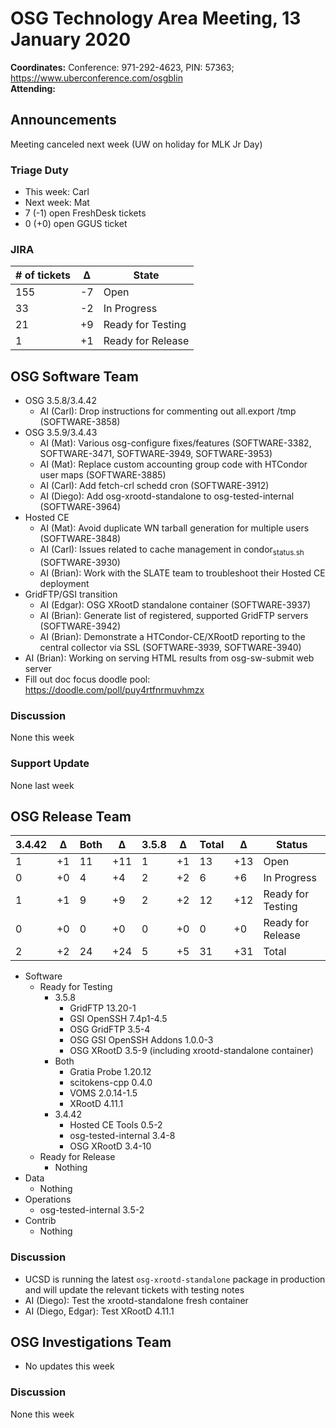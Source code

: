 # OSG Technology Area Meeting, 13 January 2020

**Coordinates:** Conference: 971-292-4623, PIN: 57363; <https://www.uberconference.com/osgblin>  
**Attending:**   


## Announcements

Meeting canceled next week (UW on holiday for MLK Jr Day)

### Triage Duty

-   This week: Carl
-   Next week: Mat
-   7 (-1) open FreshDesk tickets
-   0 (+0) open GGUS ticket


### JIRA

| # of tickets | &Delta; | State             |
|------------ |------- |----------------- |
| 155          | -7      | Open              |
| 33           | -2      | In Progress       |
| 21           | +9      | Ready for Testing |
| 1            | +1      | Ready for Release |


## OSG Software Team

-   OSG 3.5.8/3.4.42  
    -   AI (Carl): Drop instructions for commenting out all.export /tmp (SOFTWARE-3858)
-   OSG 3.5.9/3.4.43  
    -   AI (Mat): Various osg-configure fixes/features (SOFTWARE-3382, SOFTWARE-3471, SOFTWARE-3949, SOFTWARE-3953)
    -   AI (Mat): Replace custom accounting group code with HTCondor user maps (SOFTWARE-3885)
    -   AI (Carl): Add fetch-crl schedd cron (SOFTWARE-3912)
    -   AI (Diego): Add osg-xrootd-standalone to osg-tested-internal (SOFTWARE-3964)
-   Hosted CE  
    -   AI (Mat): Avoid duplicate WN tarball generation for multiple users (SOFTWARE-3848)
    -   AI (Carl): Issues related to cache management in condor<sub>status.sh</sub> (SOFTWARE-3930)
    -   AI (Brian): Work with the SLATE team to troubleshoot their Hosted CE deployment
-   GridFTP/GSI transition  
    -   AI (Edgar): OSG XRootD standalone container (SOFTWARE-3937)
    -   AI (Brian): Generate list of registered, supported GridFTP servers (SOFTWARE-3942)
    -   AI (Brian): Demonstrate a HTCondor-CE/XRootD reporting to the central collector via SSL (SOFTWARE-3939, SOFTWARE-3940)
-   AI (Brian): Working on serving HTML results from osg-sw-submit web server
-   Fill out doc focus doodle pool: <https://doodle.com/poll/puy4rtfnrmuvhmzx>


### Discussion

None this week  


### Support Update

None last week  


## OSG Release Team

| 3.4.42 | &Delta; | Both | &Delta; | 3.5.8 | &Delta; | Total | &Delta; | Status            |
| ------ | ------- | ---- | ------- | ----- | ------- | ----- | ------- | ----------------- |
| 1      | +1      | 11   | +11     | 1     | +1      | 13    | +13     | Open              |
| 0      | +0      | 4    | +4      | 2     | +2      | 6     | +6      | In Progress       |
| 1      | +1      | 9    | +9      | 2     | +2      | 12    | +12     | Ready for Testing |
| 0      | +0      | 0    | +0      | 0     | +0      | 0     | +0      | Ready for Release |
| 2      | +2      | 24   | +24     | 5     | +5      | 31    | +31     | Total             |

-   Software  
    -   Ready for Testing  
        -   3.5.8  
            -   GridFTP 13.20-1
            -   GSI OpenSSH 7.4p1-4.5
            -   OSG GridFTP 3.5-4
            -   OSG GSI OpenSSH Addons 1.0.0-3
            -   OSG XRootD 3.5-9 (including xrootd-standalone container)
        -   Both  
            -   Gratia Probe 1.20.12
            -   scitokens-cpp 0.4.0
            -   VOMS 2.0.14-1.5
            -   XRootD 4.11.1
        -   3.4.42  
            -   Hosted CE Tools 0.5-2
            -   osg-tested-internal 3.4-8
            -   OSG XRootD 3.4-10
    -   Ready for Release  
        -   Nothing
-   Data  
    -   Nothing
-   Operations  
    -   osg-tested-internal 3.5-2
-   Contrib  
    -   Nothing


### Discussion

-   UCSD is running the latest `osg-xrootd-standalone` package in production and will update the relevant tickets with testing notes
-   AI (Diego): Test the xrootd-standalone fresh container
-   AI (Diego, Edgar): Test XRootD 4.11.1


## OSG Investigations Team

-   No updates this week


### Discussion

None this week
